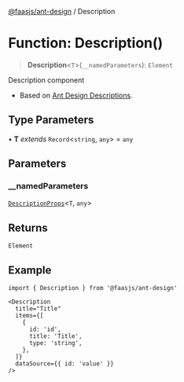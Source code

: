 [@faasjs/ant-design](../README.md) / Description

# Function: Description()

> **Description**\<`T`\>(`__namedParameters`): `Element`

Description component

- Based on [Ant Design Descriptions](https://ant.design/components/descriptions/).

## Type Parameters

• **T** *extends* `Record`\<`string`, `any`\> = `any`

## Parameters

### \_\_namedParameters

[`DescriptionProps`](../interfaces/DescriptionProps.md)\<`T`, `any`\>

## Returns

`Element`

## Example

```tsx
import { Description } from '@faasjs/ant-design'

<Description
  title="Title"
  items={[
    {
      id: 'id',
      title: 'Title',
      type: 'string',
    },
  ]}
  dataSource={{ id: 'value' }}
/>
```

